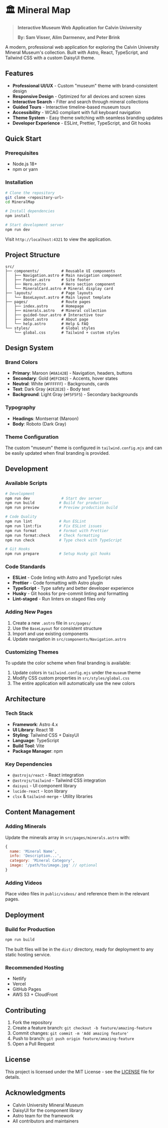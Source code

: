 # 🏛️ Mineral Map

> **Interactive Museum Web Application for Calvin University**
>
> **By: Sam Visser, Alim Darmenov, and Peter Brink**

A modern, professional web application for exploring the Calvin University Mineral Museum's collection. Built with Astro, React, TypeScript, and Tailwind CSS with a custom DaisyUI theme.

## Features

- **Professional UI/UX** - Custom "museum" theme with brand-consistent design
- **Responsive Design** - Optimized for all devices and screen sizes
- **Interactive Search** - Filter and search through mineral collections
- **Guided Tours** - Interactive timeline-based museum tours
- **Accessibility** - WCAG compliant with full keyboard navigation
- **Theme System** - Easy theme switching with seamless branding updates
- **Developer Experience** - ESLint, Prettier, TypeScript, and Git hooks

## Quick Start

### Prerequisites

- Node.js 18+
- npm or yarn

### Installation

```bash
# Clone the repository
git clone <repository-url>
cd MineralMap

# Install dependencies
npm install

# Start development server
npm run dev
```

Visit `http://localhost:4321` to view the application.

## Project Structure

```
src/
├── components/          # Reusable UI components
│   ├── Navigation.astro # Main navigation component
│   ├── Footer.astro     # Site footer
│   ├── Hero.astro       # Hero section component
│   └── MineralCard.astro # Mineral display card
├── layouts/             # Page layouts
│   └── BaseLayout.astro # Main layout template
├── pages/               # Route pages
│   ├── index.astro      # Homepage
│   ├── minerals.astro   # Mineral collection
│   ├── guided-tour.astro # Interactive tour
│   ├── about.astro      # About page
│   └── help.astro       # Help & FAQ
└── styles/              # Global styles
    └── global.css       # Tailwind + custom styles
```

## Design System

### Brand Colors

- **Primary**: Maroon (`#8A142B`) - Navigation, headers, buttons
- **Secondary**: Gold (`#EFCD02`) - Accents, hover states
- **Neutral**: White (`#FFFFFF`) - Backgrounds, cards
- **Text**: Dark Gray (`#2E2E2E`) - Body text
- **Background**: Light Gray (`#F5F5F5`) - Secondary backgrounds

### Typography

- **Headings**: Montserrat (Maroon)
- **Body**: Roboto (Dark Gray)

### Theme Configuration

The custom "museum" theme is configured in `tailwind.config.mjs` and can be easily updated when final branding is provided.

## Development

### Available Scripts

```bash
# Development
npm run dev              # Start dev server
npm run build           # Build for production
npm run preview         # Preview production build

# Code Quality
npm run lint            # Run ESLint
npm run lint:fix        # Fix ESLint issues
npm run format          # Format with Prettier
npm run format:check    # Check formatting
npm run check           # Type check with TypeScript

# Git Hooks
npm run prepare         # Setup Husky git hooks
```

### Code Standards

- **ESLint** - Code linting with Astro and TypeScript rules
- **Prettier** - Code formatting with Astro plugin
- **TypeScript** - Type safety and better developer experience
- **Husky** - Git hooks for pre-commit linting and formatting
- **Lint-staged** - Run linters on staged files only

### Adding New Pages

1. Create a new `.astro` file in `src/pages/`
2. Use the `BaseLayout` for consistent structure
3. Import and use existing components
4. Update navigation in `src/components/Navigation.astro`

### Customizing Themes

To update the color scheme when final branding is available:

1. Update colors in `tailwind.config.mjs` under the `museum` theme
2. Modify CSS custom properties in `src/styles/global.css`
3. The entire application will automatically use the new colors

## Architecture

### Tech Stack

- **Framework**: Astro 4.x
- **UI Library**: React 18
- **Styling**: Tailwind CSS + DaisyUI
- **Language**: TypeScript
- **Build Tool**: Vite
- **Package Manager**: npm

### Key Dependencies

- `@astrojs/react` - React integration
- `@astrojs/tailwind` - Tailwind CSS integration
- `daisyui` - UI component library
- `lucide-react` - Icon library
- `clsx` & `tailwind-merge` - Utility libraries

## Content Management

### Adding Minerals

Update the minerals array in `src/pages/minerals.astro` with:

```javascript
{
  name: 'Mineral Name',
  info: 'Description...',
  category: 'Mineral Category',
  image: '/path/to/image.jpg' // optional
}
```

### Adding Videos

Place video files in `public/videos/` and reference them in the relevant pages.

## Deployment

### Build for Production

```bash
npm run build
```

The built files will be in the `dist/` directory, ready for deployment to any static hosting service.

### Recommended Hosting

- Netlify
- Vercel
- GitHub Pages
- AWS S3 + CloudFront

## Contributing

1. Fork the repository
2. Create a feature branch: `git checkout -b feature/amazing-feature`
3. Commit changes: `git commit -m 'Add amazing feature'`
4. Push to branch: `git push origin feature/amazing-feature`
5. Open a Pull Request

## License

This project is licensed under the MIT License - see the [LICENSE](LICENSE) file for details.

## Acknowledgments

- Calvin University Mineral Museum
- DaisyUI for the component library
- Astro team for the framework
- All contributors and maintainers
